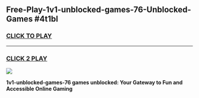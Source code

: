 
## Free-Play-1v1-unblocked-games-76-Unblocked-Games #4t1bl
<h3>
<a href="https://news.freeplayer.one?title=1v1-unblocked-games-76&ref=8M">CLICK TO PLAY</a></h3>
<hr>

<h3>
<a href="https://news.freeplayer.one?title=1v1-unblocked-games-76&ref=8M">CLICK 2 PLAY</a>
  
</h3>

<a href="https://news.freeplayer.one?title=1v1-unblocked-games-76&ref=8M"><img src="https://clearcache.store/games.png"></a>


**1v1-unblocked-games-76 games unblocked: Your Gateway to Fun and Accessible Online Gaming**

